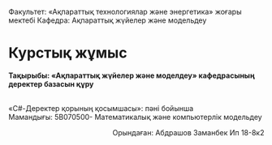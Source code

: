 
Факультет: «Ақпараттық технологиялар және энергетика» жоғары мектебі
Кафедра: Ақпараттық жүйелер және модельдеу
<br>


# Курстық жұмыс

**Тақырыбы: «Ақпараттық жүйелер және моделдеу» кафедрасының деректер базасын құру**
  
<br>
«C#-Деректер қорының  қосымшасы»: пәні бойынша
<br>
Мамандығы: 5В070500- Математикалық  және  компьютерлік модельдеу

<p align="right">
Орындаған: Абдрашов Заманбек Ип 18-8к2
</p>
